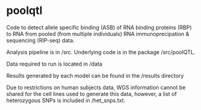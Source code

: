 # poolqtl

Code to detect allele specific binding (ASB) of RNA binding proteins (RBP) to RNA from pooled (from multiple individuals) RNA immunoprecipation & sequencing (RIP-seq) data. 

Analysis pipeline is in /src. Underlying code is in the package /src/poolQTL. 

Data required to run is located in /data

Results generated by each model can be found in the /results directory

Due to restrictions on human subjects data, WGS information cannot be shared for the cell lines used to generate this data, however, a list of heterozygous SNPs is included in /het_snps.txt.


